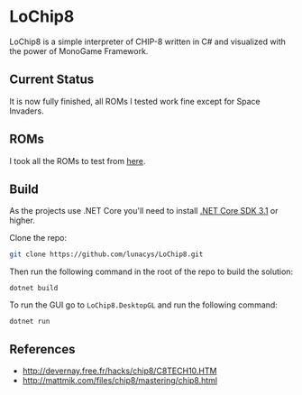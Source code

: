 # LoChip8

LoChip8 is a simple interpreter of CHIP-8 written in C# and visualized with the power of MonoGame Framework.

## Current Status

It is now fully finished, all ROMs I tested work fine except for Space Invaders.

## ROMs

I took all the ROMs to test from [here](http://devernay.free.fr/hacks/chip8/).

## Build

As the projects use .NET Core you'll need to install [.NET Core SDK 3.1](https://docs.microsoft.com/en-us/dotnet/core/install/dependencies?tabs=netcore31&pivots=os-windows) or higher.

Clone the repo:

```bash
git clone https://github.com/lunacys/LoChip8.git
```

Then run the following command in the root of the repo to build the solution:

```
dotnet build
```

To run the GUI go to `LoChip8.DesktopGL` and run the following command:

```
dotnet run
```

## References

 - http://devernay.free.fr/hacks/chip8/C8TECH10.HTM
 - http://mattmik.com/files/chip8/mastering/chip8.html
